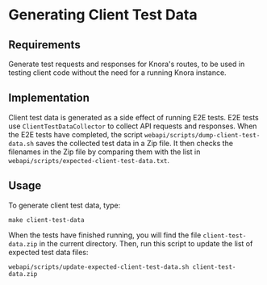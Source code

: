 <!---
 * Copyright © 2021 - 2023 Swiss National Data and Service Center for the Humanities and/or DaSCH Service Platform contributors.
 * SPDX-License-Identifier: Apache-2.0
-->

# Generating Client Test Data

## Requirements

Generate test requests and responses for Knora's routes, to be used in testing
client code without the need for a running Knora instance.
  
## Implementation

Client test data is generated as a side effect of running E2E tests.
E2E tests use `ClientTestDataCollector` to collect API requests and
responses. When the E2E tests have completed, the script
`webapi/scripts/dump-client-test-data.sh` saves the collected test data
in a Zip file. It then checks the filenames in the Zip file by comparing them
with the list in `webapi/scripts/expected-client-test-data.txt`.

## Usage

To generate client test data, type:

```
make client-test-data
```

When the tests have finished running, you will find the file
`client-test-data.zip` in the current directory. Then, run
this script to update the list of expected test data files:

```
webapi/scripts/update-expected-client-test-data.sh client-test-data.zip
```
